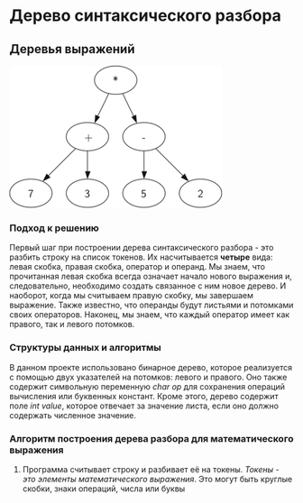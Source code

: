 # Дерево синтаксического разбора

## Деревья выражений

![img.png](photos/img.png)

### Подход к решению

Первый шаг при построении дерева синтаксического разбора - это разбить строку на список токенов. Их насчитывается
**четыре** вида: левая скобка, правая скобка, оператор и операнд. Мы знаем, что прочитанная левая скобка всегда означает 
начало нового выражения и, следовательно, необходимо создать связанное с ним новое дерево. И наоборот, когда мы считываем правую
скобку, мы завершаем выражение. Также известно, что операнды будут листьями и потомками своих операторов. Наконец, мы знаем, что
каждый оператор имеет как правого, так и левого потомков.

### Структуры данных и алгоритмы


В данном проекте использовано бинарное дерево, которое реализуется с помощью двух указателей на потомков: левого и правого. Оно также содержит 
символьную переменную *char op* для сохранения операций вычисления или буквенных констант.
Кроме этого, дерево содержит поле *int value*, которое отвечает за значение листа, если оно должно содержать численное значение.

### Алгоритм построения дерева разбора для математического выражения

1. Программа считывает строку и разбивает её на токены. _Токены - это элементы математического выражения_. Это могут быть
круглые скобки, знаки операций, числа или буквы